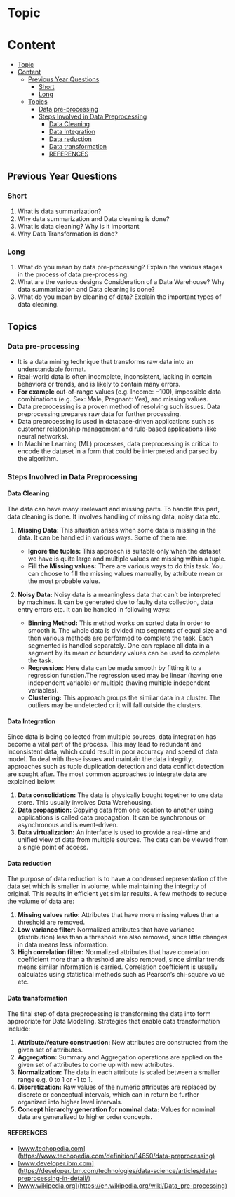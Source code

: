 # Topic

# Content

- [Topic](#topic)
- [Content](#content)
  - [Previous Year Questions](#previous-year-questions)
    - [Short](#short)
    - [Long](#long)
  - [Topics](#topics)
    - [Data pre-processing](#data-pre-processing)
    - [Steps Involved in Data Preprocessing](#steps-involved-in-data-preprocessing)
      - [Data Cleaning](#data-cleaning)
      - [Data Integration](#data-integration)
      - [Data reduction](#data-reduction)
      - [Data transformation](#data-transformation)
      - [REFERENCES](#references)

## Previous Year Questions

### Short

1. What is data summarization?
2. Why data summarization and Data cleaning is done?
3. What is data cleaning? Why is it important
4. Why Data Transformation is done?

### Long

1. What do you mean by data pre-processing? Explain the various stages in the
   process of data pre-processing.
2. What are the various designs Consideration of a Data Warehouse? Why data summarization and
   Data cleaning is done?
3. What do you mean by cleaning of data? Explain the important types of data cleaning.

## Topics

### Data pre-processing

- It is a data mining technique that transforms raw data into an understandable format.
- Real-world data is often incomplete, inconsistent, lacking in certain behaviors or trends,
  and is likely to contain many errors.
- **For example** out-of-range values (e.g. Income: −100), impossible data combinations
  (e.g. Sex: Male, Pregnant: Yes), and missing values.
- Data preprocessing is a proven method of resolving such issues. Data preprocessing prepares
  raw data for further processing.
- Data preprocessing is used in database-driven applications such as customer relationship
  management and rule-based applications (like neural networks).
- In Machine Learning (ML) processes, data preprocessing is critical to encode the dataset
  in a form that could be interpreted and parsed by the algorithm.

### Steps Involved in Data Preprocessing

#### Data Cleaning

The data can have many irrelevant and missing parts. To handle this part, data cleaning is done.
It involves handling of missing data, noisy data etc.

1.  **Missing Data:**
    This situation arises when some data is missing in the data. It can be handled in various ways.
    Some of them are:

    - **Ignore the tuples:**
      This approach is suitable only when the dataset we have is quite large and multiple values are
      missing within a tuple.
    - **Fill the Missing values:**
      There are various ways to do this task. You can choose to fill the missing values manually,
      by attribute mean or the most probable value.

2.  **Noisy Data:**
    Noisy data is a meaningless data that can’t be interpreted by machines. It can be generated due
    to faulty data collection, data entry errors etc. It can be handled in following ways:

    - **Binning Method:**
      This method works on sorted data in order to smooth it. The whole data is divided into segments of equal size and then various methods are performed to complete the task. Each segmented is handled separately. One can replace all data in a segment by its mean or boundary values can be used to complete the task.
    - **Regression:**
      Here data can be made smooth by fitting it to a regression function.The regression used may be linear (having one independent variable) or multiple (having multiple independent variables).
    - **Clustering:**
      This approach groups the similar data in a cluster. The outliers may be undetected or it will fall outside the clusters.

#### Data Integration

Since data is being collected from multiple sources, data integration has become a vital part of the process. This may lead to redundant and inconsistent data, which could result in poor accuracy and speed of data model. To deal with these issues and maintain the data integrity, approaches such as tuple duplication detection and data conflict detection are sought after. The most common approaches to integrate data are explained below.

1. **Data consolidation:** The data is physically bought together to one data store. This usually involves Data Warehousing.
2. **Data propagation:** Copying data from one location to another using applications is called data propagation. It can be synchronous or asynchronous and is event-driven.
3. **Data virtualization:** An interface is used to provide a real-time and unified view of data from multiple sources. The data can be viewed from a single point of access.

#### Data reduction

The purpose of data reduction is to have a condensed representation of the data set which is smaller in volume, while maintaining the integrity of original. This results in efficient yet similar results. A few methods to reduce the volume of data are:

1. **Missing values ratio:** Attributes that have more missing values than a threshold are removed.
2. **Low variance filter:** Normalized attributes that have variance (distribution) less than a threshold are also removed, since little changes in data means less information.
3. **High correlation filter:** Normalized attributes that have correlation coefficient more than a threshold are also removed, since similar trends means similar information is carried. Correlation coefficient is usually calculates using statistical methods such as Pearson’s chi-square value etc.

#### Data transformation

The final step of data preprocessing is transforming the data into form appropriate for Data Modeling. Strategies that enable data transformation include:

1. **Attribute/feature construction:** New attributes are constructed from the given set of attributes.
2. **Aggregation:** Summary and Aggregation operations are applied on the given set of attributes to come up with new attributes.
3. **Normalization:** The data in each attribute is scaled between a smaller range e.g. 0 to 1 or -1 to 1.
4. **Discretization:** Raw values of the numeric attributes are replaced by discrete or conceptual intervals, which can in return be further organized into higher level intervals.
5. **Concept hierarchy generation for nominal data:** Values for nominal data are generalized to higher order concepts.

#### REFERENCES

- [www.techopedia.com](https://www.techopedia.com/definition/14650/data-preprocessing)
- [www.developer.ibm.com](https://developer.ibm.com/technologies/data-science/articles/data-preprocessing-in-detail/)
- [www.wikipedia.org](https://en.wikipedia.org/wiki/Data_pre-processing)
